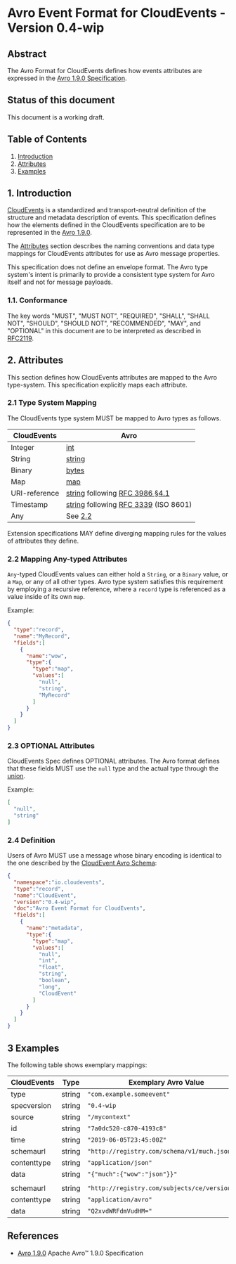 # Avro Event Format for CloudEvents - Version 0.4-wip

## Abstract

The Avro Format for CloudEvents defines how events attributes are expressed
in the [Avro 1.9.0 Specification][avro-spec].

## Status of this document

This document is a working draft.

## Table of Contents

1. [Introduction](#1-introduction)
2. [Attributes](#2-attributes)
3. [Examples](#3-examples)

## 1. Introduction

[CloudEvents][ce] is a standardized and transport-neutral definition of the
structure and metadata description of events. This specification defines how the
elements defined in the CloudEvents specification are to be represented in the
[Avro 1.9.0][avro-primitives].

The [Attributes](#2-attributes) section describes the naming conventions and
data type mappings for CloudEvents attributes for use as Avro message
properties.

This specification does not define an envelope format. The Avro type system's
intent is primarily to provide a consistent type system for Avro itself and not
for message payloads.

### 1.1. Conformance

The key words "MUST", "MUST NOT", "REQUIRED", "SHALL", "SHALL NOT", "SHOULD",
"SHOULD NOT", "RECOMMENDED", "MAY", and "OPTIONAL" in this document are to be
interpreted as described in [RFC2119][rfc2119].

## 2. Attributes

This section defines how CloudEvents attributes are mapped to the Avro
type-system. This specification explicitly maps each attribute.

### 2.1 Type System Mapping

The CloudEvents type system MUST be mapped to Avro types as follows.

| CloudEvents   | Avro                                                                   |
| ------------- | ---------------------------------------------------------------------- |
| Integer       | [int][avro-primitives]                                                 |
| String        | [string][avro-primitives]                                              |
| Binary        | [bytes][avro-primitives]                                               |
| Map           | [map][avro-primitives]                                                 |
| URI-reference | [string][avro-primitives] following [RFC 3986 §4.1][rfc3986-section41] |
| Timestamp     | [string][avro-primitives] following [RFC 3339][rfc3339] (ISO 8601)     |
| Any           | See [2.2](#22-mapping-any-typed-attributes)                            |

Extension specifications MAY define diverging mapping rules for the values of
attributes they define.

### 2.2 Mapping Any-typed Attributes

`Any`-typed CloudEvents values can either hold a `String`, or a `Binary` value,
or a `Map`, or any of all other types. Avro type system satisfies this requirement by employing a recursive reference,
where a `record` type is referenced as a value inside of its own `map`.

Example:

```json
{
  "type":"record",
  "name":"MyRecord",
  "fields":[
    {
      "name":"wow",
      "type":{
        "type":"map",
        "values":[
          "null",
          "string",
          "MyRecord"
        ]
      }
    }
  ]
}
```

### 2.3 OPTIONAL Attributes

CloudEvents Spec defines OPTIONAL attributes. The Avro format defines that
these fields MUST use the `null` type and the actual type through
the [union][avro-unions].

Example:

```json
[
  "null",
  "string"
]
```

### 2.4 Definition

Users of Avro MUST use a message whose binary encoding is identical
to the one described by the [CloudEvent Avro Schema](./spec.avsc):

```json
{
  "namespace":"io.cloudevents",
  "type":"record",
  "name":"CloudEvent",
  "version":"0.4-wip",
  "doc":"Avro Event Format for CloudEvents",
  "fields":[
    {
      "name":"metadata",
      "type":{
        "type":"map",
        "values":[
          "null",
          "int",
          "float",
          "string",
          "boolean",
          "long",
          "CloudEvent"
        ]
      }
    }
  ]
}

```

## 3 Examples

The following table shows exemplary mappings:

| CloudEvents     | Type      | Exemplary Avro Value                           |
| --------------- | --------- | ---------------------------------------------- |
| type            | string    | `"com.example.someevent"`                      |
| specversion     | string    | `"0.4-wip`                                      |
| source          | string    | `"/mycontext"`                                 |
| id              | string    | `"7a0dc520-c870-4193c8"`                       |
| time            | string    | `"2019-06-05T23:45:00Z"`                       |
| schemaurl       | string    | `"http://registry.com/schema/v1/much.json"`    |
| contenttype     | string    | `"application/json"`                           |
| data            | string    | `"{"much":{"wow":"json"}}"`                    |
||||
| schemaurl       | string    | `"http://registry.com/subjects/ce/versions/1"` |
| contenttype     | string    | `"application/avro"`                           |
| data            | string    | `"Q2xvdWRFdmVudHM="`                           |

## References

- [Avro 1.9.0][avro-spec] Apache Avro™ 1.9.0 Specification

[avro-spec]: http://avro.apache.org/docs/1.9.0/spec.html
[avro-primitives]: http://avro.apache.org/docs/1.9.0/spec.html#schema_primitive
[avro-logical-types]: http://avro.apache.org/docs/1.9.0/spec.html#Logical+Types
[avro-unions]: http://avro.apache.org/docs/1.9.0/spec.html#Unions

[ce]: ./spec.md

[rfc2119]: https://tools.ietf.org/html/rfc2119
[rfc3986-section41]: https://tools.ietf.org/html/rfc3986#section-4.1
[rfc3339]: https://tools.ietf.org/html/rfc3339
